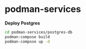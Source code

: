# podman-services

**Deploy Postgres**

```bash
cd podman-services/postgres-db
podman-compose build
podman-compose up -d
```
